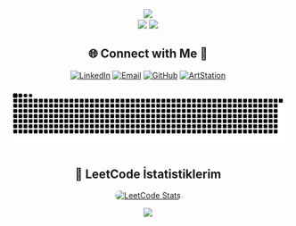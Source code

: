 <!-- Stats -->
<div align="center">
  <img src="https://github-readme-stats.vercel.app/api?username=senademirbas&theme=aura&hide_border=true&include_all_commits=true&count_private=true" width="55%" /> </br>
  <img src="https://github-readme-streak-stats.herokuapp.com/?user=senademirbas&theme=aura&hide_border=true" width="50%" />
  <img src="https://github-readme-stats.vercel.app/api/top-langs/?username=senademirbas&theme=aura&hide_border=true&include_all_commits=true&count_private=true&layout=compact" width="36%" /> </br>
</div>

<!-- Social connections -->
<div align="center">

## 🌐 Connect with Me 🍬
[![LinkedIn](https://img.shields.io/badge/LinkedIn-%230077B5.svg?logo=linkedin&logoColor=white)](https://www.linkedin.com/in/sena-demirbas) 
[![Email](https://img.shields.io/badge/Email-D14836?logo=gmail&logoColor=white)](mailto:senadmrbsx@gmail.com) 
[![GitHub](https://img.shields.io/badge/GitHub-%23121011.svg?style=for-the-badge&logo=github&logoColor=white)](https://github.com/senademirbas) 
[![ArtStation](https://img.shields.io/badge/ArtStation-000000?logo=artstation&logoColor=white)](https://www.artstation.com/redhand)

</div>

<!-- Snake Animation -->
<div align="center">
    
  ![snake gif](https://github.com/senademirbas/senademirbas/blob/output/github-snake-dark.svg)
</div>
<div align="center">

  <h2>🧠 LeetCode İstatistiklerim</h2>

  <a href="https://leetcode.com/sena_demirbas/">
    <img 
      src="https://leetcard.jacoblin.cool/sena_demirbas?theme=dark&font=Nunito&ext=heatmap" 
      width="340" 
      alt="LeetCode Stats" 
      style="border-radius: 12px; box-shadow: 0 0 20px rgba(255,255,255,0.05);" />
  </a>

</div>





<!-- Visit Counter -->
<div align="center">
  
  [![](https://visitcount.itsvg.in/api?id=senademirbas&icon=10&color=6)](https://visitcount.itsvg.in)
</div>
